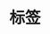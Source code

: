 ---
title: "标签"
menu:
  main:
    name: "🏷️标签"
    weight: 50
    #params:
    #SS  icon: "fas fa-tags"
---